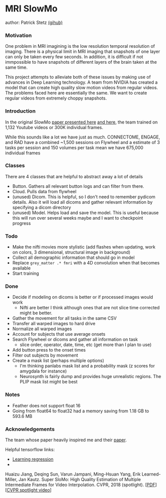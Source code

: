 # MRI SlowMo

author: Patrick Stetz [(gihub)](https://github.com/pstetz)


### Motivation

One problem in MRI imagining is the low resolution temporal resolution of imaging.  There is a physical limit in MRI imaging that snapshots of one layer can only be taken every few seconds.  In addition, it is difficult if not immpossible to have snapshots of different layers of the brain taken at the same time.

This project attempts to alleviate both of these issues by making use of advances in Deep Learning technology.  A team from NVIDIA has created a model that can create high quality slow motion videos from regular videos.  The problems faced here are essentially the same.  We want to create regular videos from extremely choppy snapshots.

### Introduction
In the original SlowMo [paper presented here](https://people.cs.umass.edu/~hzjiang//projects/superslomo/) [and here](https://arxiv.org/abs/1712.00080), the team trained on 1,132 Youtube videos or 300K individual frames.

While this sounds like a lot we have just as much.  CONNECTOME, ENGAGE, and RAD have a combined ~1,500 sessions on Flywheel and a estimate of 3 tasks per session and 150 volumes per task mean we have 675,000 individual frames


### Classes

There are 4 classes that are helpful to abstract away a lot of details

- Button.  Gathers all relevant button logs and can filter from there.
- Cloud.   Pulls data from flywheel
- (unused) Dicom.   This is helpful, so I don't need to remember pydicom details.  Also it will load all dicoms and gather relevant information by specifying a dicom directory
- (unused) Model.   Helps load and save the model.  This is useful because this will run over several weeks maybe and I want to checkpoint progress


### Todo

- Make the nifti movies more stylistic (add flashes when updating, work on colors, 3 dimensional, structural image in background)
- Collect all demographic information that should go in model
- Replace `grey_matter .* fmri` with a 4D convolution when that becomes available 
- Start training


### Done
- Decide if modeling on dicoms is better or if processed images would work
  - Nifti are better I think although ones that are not slice time corrected might be better.
- Gather the movement for all tasks in the same CSV
- Transfer all warped images to hard drive
- Normalize all warped images
- Account for subjects that use average onsets
- Search Flywheel or dicoms and gather all information on task
  - slice order, operator, date, time, etc (get more than I plan to use)
- Add button press to the onset times
- Filter out subjects by movement
- Create a mask list (perhaps multiple options)
  - I'm thinking panlabs mask list and a probability mask (z scores for amygdala for instance)
  - Neurosynth is fairly dump and provides huge unrealistic regions.  The PLIP mask list might be best


### Notes
- Feather does not support float 16
- Going from float64 to float32 had a memory saving from 1.18 GB to 593.6 MB

### Acknowledgements

The team whose paper heavily inspired me and their [paper](https://people.cs.umass.edu/~hzjiang//projects/superslomo/).

Helpful tensorflow links:  
- [Learning regression](https://www.tensorflow.org/tutorials/keras/basic_regression)  
-

Huaizu Jiang, Deqing Sun, Varun Jampani, Ming-Hsuan Yang, Erik Learned-Miller, Jan Kautz. Super SloMo: High Quality Estimation of Multiple Intermediate Frames for Video Interpolation. CVPR, 2018 (spotlight). [[PDF](https://arxiv.org/pdf/1712.00080.pdf)][[CVPR spotlight video](https://people.cs.umass.edu/~hzjiang//projects/superslomo/superslomo_cvpr18_spotlight_v4.mp4)]
